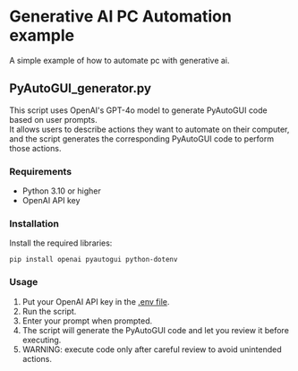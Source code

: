 # Generative AI PC Automation example
A simple example of how to automate pc with generative ai.

## PyAutoGUI_generator.py
This script uses OpenAI's GPT-4o model to generate PyAutoGUI code based on user prompts.  
It allows users to describe actions they want to automate on their computer, and the script generates the corresponding PyAutoGUI code to perform those actions.

### Requirements
- Python 3.10 or higher
- OpenAI API key

### Installation
Install the required libraries:
```
pip install openai pyautogui python-dotenv
```

### Usage
1. Put your OpenAI API key in the [.env file](https://pypi.org/project/python-dotenv/).
2. Run the script.
3. Enter your prompt when prompted.
4. The script will generate the PyAutoGUI code and let you review it before executing.
5. WARNING: execute code only after careful review to avoid unintended actions.